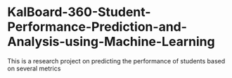 # KalBoard-360-Student-Performance-Prediction-and-Analysis-using-Machine-Learning
This is a research project on predicting the performance of students based on several metrics
